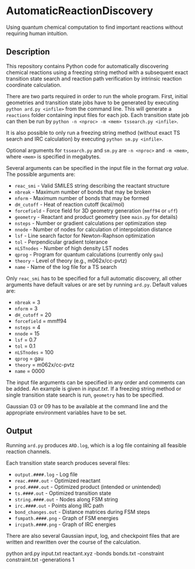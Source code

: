 # AutomaticReactionDiscovery
Using quantum chemical computation to find important reactions without
requiring human intuition.

## Description
This repository contains Python code for automatically discovering chemical
reactions using a freezing string method with a subsequent exact transition
state search and reaction path verification by intrinsic reaction coordinate
calculation.

There are two parts required in order to run the whole program. First, initial
geometries and transition state jobs have to be generated by executing
`python ard.py <infile>` from the command line. This will generate a `reactions`
folder containing input files for each job. Each transition state job can then
be run by `python -n <nproc> -m <mem> tssearch.py <infile>`.

It is also possible to only run a freezing string method (without exact TS
search and IRC calculation) by executing
`python sm.py <infile>`.

Optional arguments for `tssearch.py` and `sm.py` are `-n <nproc>` and `-m <mem>`,
where `<mem>` is specified in megabytes.

Several arguments can be specified in the input file in the format _arg value_.
The possible arguments are:

* `reac_smi`       - Valid SMILES string describing the reactant structure
* `nbreak`         - Maximum number of bonds that may be broken
* `nform`          - Maximum number of bonds that may be formed
* `dH_cutoff`      - Heat of reaction cutoff (kcal/mol)
* `forcefield`     - Force field for 3D geometry generation (`mmff94` or `uff`)
* `geometry`       - Reactant and product geometry (see `main.py` for details)
* `nsteps`         - Number or gradient calculations per optimization step
* `nnode`          - Number of nodes for calculation of interpolation distance
* `lsf`            - Line search factor for Newton-Raphson optimization
* `tol`            - Perpendicular gradient tolerance
* `nLSTnodes`      - Number of high density LST nodes
* `qprog`          - Program for quantum calculations (currently only `gau`)
* `theory`         - Level of theory (e.g., m062x/cc-pvtz)
* `name`           - Name of the log file for a TS search

Only `reac_smi` has to be specified for a full automatic discovery, all other
arguments have default values or are set by running `ard.py`.
Default values are:
* `nbreak` = 3
* `nform` = 3
* `dH_cutoff` = 20
* `forcefield` = mmff94
* `nsteps` = 4
* `nnode` = 15
* `lsf` = 0.7
* `tol` = 0.1
* `nLSTnodes` = 100
* `qprog` = gau
* `theory` = m062x/cc-pvtz
* `name` = 0000

The input file arguments can be specified in any order and comments can be
added. An example is given in _input.txt_. If a freezing string method or
single transition state search is run, `geometry` has to be specified.

Gaussian 03 or 09 has to be available at the command line and the appropriate
environment variables have to be set.

## Output

Running `ard.py` produces `ARD.log`, which is a log file containing all feasible
reaction channels.

Each transition state search produces several files:

* `output.####.log`  - Log file
* `reac.####.out`    - Optimized reactant
* `prod.####.out`    - Optimized product (intended or unintended)
* `ts.####.out`      - Optimized transition state
* `string.####.out`  - Nodes along FSM string
* `irc.####.out`     - Points along IRC path
* `bond_changes.out` - Distance matrices during FSM steps
* `fsmpath.####.png` - Graph of FSM energies
* `ircpath.####.png` - Graph of IRC energies

There are also several Gaussian input, log, and checkpoint files that are
written and rewritten over the course of the calculation.

python ard.py input.txt reactant.xyz -bonds bonds.txt -constraint constraint.txt -generations 1
